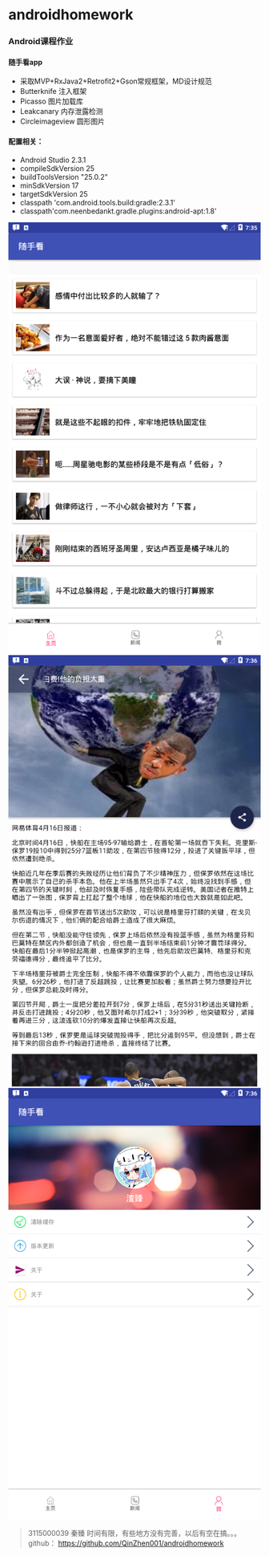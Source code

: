 # androidhomework
### Android课程作业
#### 随手看app
+ 采取MVP+RxJava2+Retrofit2+Gson常规框架，MD设计规范
+ Butterknife 注入框架
+ Picasso 图片加载库
+ Leakcanary 内存泄露检测
+ Circleimageview 圆形图片

#### 配置相关：
+ Android Studio 2.3.1
+ compileSdkVersion 25
+ buildToolsVersion "25.0.2" 
+ minSdkVersion 17
+ targetSdkVersion 25
+ classpath 'com.android.tools.build:gradle:2.3.1'
+ classpath'com.neenbedankt.gradle.plugins:android-apt:1.8'


![截图1](https://raw.githubusercontent.com/QinZhen001/androidhomework/master/screenshot/device-2017-04-16-153534.png)
![截图2](https://raw.githubusercontent.com/QinZhen001/androidhomework/master/screenshot/device-2017-04-16-153618.png)
![截图3](https://raw.githubusercontent.com/QinZhen001/androidhomework/master/screenshot/device-2017-04-16-153641.png)

>3115000039  秦臻
>时间有限，有些地方没有完善，以后有空在搞。。。
github： https://github.com/QinZhen001/androidhomework
  
 
 
 
